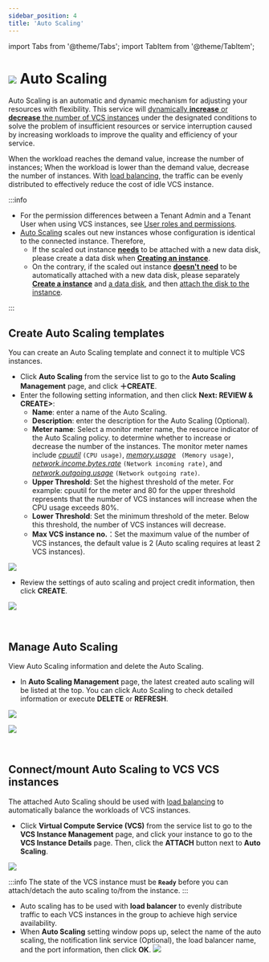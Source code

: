```yaml
---
sidebar_position: 4
title: 'Auto Scaling'
---
```


import Tabs from '@theme/Tabs';
import TabItem from '@theme/TabItem';

# ![](https://cos.twcc.ai/SYS-MANUAL/uploads/upload_fe3143064a67e3d04615d38683938427.png) Auto Scaling

Auto Scaling is an automatic and dynamic mechanism for adjusting your resources with flexibility. This service will <ins>dynamically **increase** or **decrease** the number of VCS instances</ins> under the designated conditions to solve the problem of insufficient resources or service interruption caused by increasing workloads to improve the quality and efficiency of your service.

When the workload reaches the demand value, increase the number of instances; When the workload is lower than the demand value, decrease the number of instances. With [load balancing](https://man.twcc.ai/@twccdocs/guide-vcs-lbs-en), the traffic can be evenly distributed to effectively reduce the cost of idle VCS instance.



:::info
- For the permission differences between a Tenant Admin and a Tenant User when using VCS instances, see [<ins>User roles and permissions</ins>](https://man.twcc.ai/@twccdocs/role-main-en/https%3A%2F%2Fman.twcc.ai%2F%40twccdocs%2Frole-netndsec-en#Auto-Scaling).
- [<ins>Auto Scaling</ins>](https://man.twcc.ai/@twccdocs/guide-vcs-auto-sacling-en) scales out new instances whose configuration is identical to the connected instance. Therefore,
    - If the scaled out instance <ins>**needs**</ins> to be attached with a new data disk, please create a data disk when **[<ins>Creating an instance</ins>](https://man.twcc.ai/@twccdocs/guide-vcs-create-en)**.
    - On the contrary, if the scaled out instance <ins>**doesn't need**</ins> to be automatically attached with a new data disk, please separately **[<ins>Create a instance</ins>](https://man.twcc.ai/@twccdocs/guide-vcs-create-en)** and [<ins>a data disk</ins>](https://man.twcc.ai/@twccdocs/guide-vcs-vds-create-data-disk-en), and then [<ins>attach the disk to the instance</ins>](https://man.twcc.ai/@twccdocs/guide-vcs-vds-manage-disk-en#%E9%80%A3%E7%B5%90%E8%87%B3%E8%99%9B%E6%93%AC%E9%81%8B%E7%AE%97%E5%80%8B%E9%AB%94).

:::

## Create Auto Scaling templates

You can create an Auto Scaling template and connect it to multiple VCS instances.

<Tabs>

<TabItem value="TWCC Portal" label="TWCC Portal">

* Click **Auto Scaling** from the service list to go to the **Auto Scaling Management** page, and click **＋CREATE**.
* Enter the following setting information, and then click **Next: REVIEW & CREATE>**:
    * **Name**: enter a name of the Auto Scaling.
    * **Description**: enter the description for the Auto Scaling (Optional).
    * **Meter name**: Select a monitor meter name, the resource indicator of the Auto Scaling policy. to determine whether to increase or decrease the number of the instances. The monitor meter names include <ins>*cpuutil*</ins> `(CPU usage)`, <ins>*memory.usage*</ins> ` (Memory usage)`, <ins>*network.income.bytes.rate*</ins> `(Network incoming rate)`, and <ins>*network.outgoing.usage*</ins> `(Network outgoing rate)`.
　
    * **Upper Threshold**: Set the highest threshold of the meter. For example: cpuutil for the meter and 80 for the upper threshold represents that the number of VCS instances will increase when the CPU usage exceeds 80%.
    * **Lower Threshold**: Set the minimum threshold of the meter. Below this threshold, the number of VCS instances will decrease.
    * **Max VCS instance no.**：Set the maximum value of the number of VCS instances, the default value is 2 (Auto scaling requires at least 2 VCS instances).

![](https://cos.twcc.ai/SYS-MANUAL/uploads/upload_7be82db163d8270de60a4c1ce4fe86f4.png)


* Review the settings of auto scaling and project credit information, then click **CREATE**.

![](https://cos.twcc.ai/SYS-MANUAL/uploads/upload_f17dfd01bc19df05beda61762d728a12.png)

</TabItem>

<TabItem value="TWCC CLI" label="TWCC CLI (Not yet supported)">

<br/>

</TabItem>

</Tabs>

## Manage Auto Scaling

View Auto Scaling information and delete the Auto Scaling.

<Tabs>

<TabItem value="TWCC Portal" label="TWCC Portal">


* In **Auto Scaling Management** page, the latest created auto scaling will be listed at the top. You can click Auto Scaling to check detailed information or execute **DELETE** or **REFRESH**.

![](https://cos.twcc.ai/SYS-MANUAL/uploads/upload_784684345530ff7d728c9f2c37b629ea.png)


![](https://cos.twcc.ai/SYS-MANUAL/uploads/upload_8401d370680f2f63f744352090e16a52.png)

</TabItem>

<TabItem value="TWCC CLI" label="TWCC CLI (Not yet supported)">

<br/>

</TabItem>

</Tabs>



## Connect/mount Auto Scaling to VCS VCS instances

The attached Auto Scaling should be used with [load balancing](https://man.twcc.ai/@twccdocs/guide-vcs-lbs-en) to automatically balance the workloads of VCS instances.


<Tabs>

<TabItem value="TWCC Portal" label="TWCC Portal">

*  Click **Virtual Compute Service (VCS)** from the service list to go to the **VCS Instance Management** page, and click your instance to go to the **VCS Instance Details** page. Then, click the **ATTACH** button next to **Auto Scaling**.

![](https://cos.twcc.ai/SYS-MANUAL/uploads/upload_a8032a2324394293f8960a0f4ffc8394.png)


:::info
The state of the VCS instance must be **`Ready`** before you can attach/detach the auto scaling to/from the instance.
:::

* Auto scaling has to be used with **load balancer** to evenly distribute traffic to each VCS instances in the group to achieve high service availability. 
* When **Auto Scaling** setting window pops up, select the name of the auto scaling, the notification link service (Optional), the load balancer name, and the port information, then click **OK**.
![](https://cos.twcc.ai/SYS-MANUAL/uploads/upload_7a487763035e7d9553b675d54e29cb03.png)


</TabItem>

<TabItem value="TWCC CLI" label="TWCC CLI (Not yet supported)">

<br/>

</TabItem>

</Tabs>
